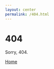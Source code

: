```yaml
---
layout: center
permalink: /404.html
---
```


# 404

Sorry, 404.

<div class="mt3">
  <a href="{{ site.baseurl }}/" class="button button-blue button-big">Home</a>

</div>
